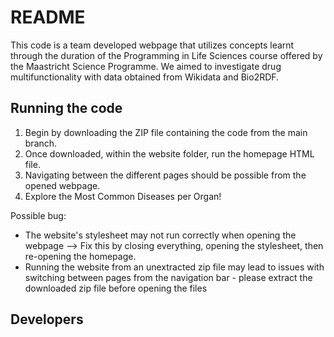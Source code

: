 # README
This code is a team developed webpage that utilizes concepts learnt through the duration of the Programming in Life Sciences course offered by the Maastricht Science Programme.
We aimed to investigate drug multifunctionality with data obtained from Wikidata and Bio2RDF.

## Running the code
1. Begin by downloading the ZIP file containing the code from the main branch.
2. Once downloaded, within the website folder, run the homepage HTML file.
3. Navigating between the different pages should be possible from the opened webpage.
4. Explore the Most Common Diseases per Organ!

Possible bug:
- The website's stylesheet may not run correctly when opening the webpage --> Fix this by closing everything, opening the stylesheet, then re-opening the homepage.
- Running the website from an unextracted zip file may lead to issues with switching between pages from the navigation bar - please extract the downloaded zip file before opening the files

## Developers

